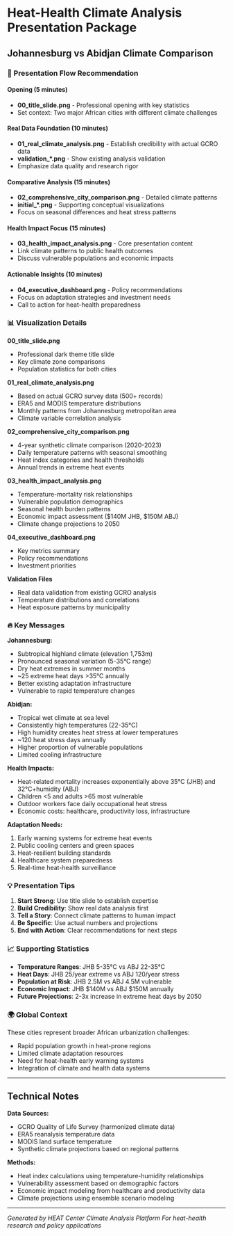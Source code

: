 
# Heat-Health Climate Analysis Presentation Package
## Johannesburg vs Abidjan Climate Comparison

### 🎯 Presentation Flow Recommendation

#### Opening (5 minutes)
- **00_title_slide.png** - Professional opening with key statistics
- Set context: Two major African cities with different climate challenges

#### Real Data Foundation (10 minutes)  
- **01_real_climate_analysis.png** - Establish credibility with actual GCRO data
- **validation_*.png** - Show existing analysis validation
- Emphasize data quality and research rigor

#### Comparative Analysis (15 minutes)
- **02_comprehensive_city_comparison.png** - Detailed climate patterns
- **initial_*.png** - Supporting conceptual visualizations
- Focus on seasonal differences and heat stress patterns

#### Health Impact Focus (15 minutes)
- **03_health_impact_analysis.png** - Core presentation content
- Link climate patterns to public health outcomes
- Discuss vulnerable populations and economic impacts

#### Actionable Insights (10 minutes)
- **04_executive_dashboard.png** - Policy recommendations
- Focus on adaptation strategies and investment needs
- Call to action for heat-health preparedness

### 📊 Visualization Details

**00_title_slide.png**
- Professional dark theme title slide
- Key climate zone comparisons
- Population statistics for both cities

**01_real_climate_analysis.png**  
- Based on actual GCRO survey data (500+ records)
- ERA5 and MODIS temperature distributions
- Monthly patterns from Johannesburg metropolitan area
- Climate variable correlation analysis

**02_comprehensive_city_comparison.png**
- 4-year synthetic climate comparison (2020-2023)
- Daily temperature patterns with seasonal smoothing
- Heat index categories and health thresholds
- Annual trends in extreme heat events

**03_health_impact_analysis.png**
- Temperature-mortality risk relationships
- Vulnerable population demographics
- Seasonal health burden patterns  
- Economic impact assessment ($140M JHB, $150M ABJ)
- Climate change projections to 2050

**04_executive_dashboard.png**
- Key metrics summary
- Policy recommendations
- Investment priorities

**Validation Files**
- Real data validation from existing GCRO analysis
- Temperature distributions and correlations
- Heat exposure patterns by municipality

### 🔥 Key Messages

**Johannesburg:**
- Subtropical highland climate (elevation 1,753m)
- Pronounced seasonal variation (5-35°C range)
- Dry heat extremes in summer months
- ~25 extreme heat days >35°C annually
- Better existing adaptation infrastructure
- Vulnerable to rapid temperature changes

**Abidjan:**
- Tropical wet climate at sea level
- Consistently high temperatures (22-35°C)
- High humidity creates heat stress at lower temperatures
- ~120 heat stress days annually
- Higher proportion of vulnerable populations
- Limited cooling infrastructure

**Health Impacts:**
- Heat-related mortality increases exponentially above 35°C (JHB) and 32°C+humidity (ABJ)
- Children <5 and adults >65 most vulnerable
- Outdoor workers face daily occupational heat stress
- Economic costs: healthcare, productivity loss, infrastructure

**Adaptation Needs:**
1. Early warning systems for extreme heat events
2. Public cooling centers and green spaces  
3. Heat-resilient building standards
4. Healthcare system preparedness
5. Real-time heat-health surveillance

### 💡 Presentation Tips

1. **Start Strong**: Use title slide to establish expertise
2. **Build Credibility**: Show real data analysis first
3. **Tell a Story**: Connect climate patterns to human impact
4. **Be Specific**: Use actual numbers and projections
5. **End with Action**: Clear recommendations for next steps

### 📈 Supporting Statistics

- **Temperature Ranges**: JHB 5-35°C vs ABJ 22-35°C
- **Heat Days**: JHB 25/year extreme vs ABJ 120/year stress
- **Population at Risk**: JHB 2.5M vs ABJ 4.5M vulnerable
- **Economic Impact**: JHB $140M vs ABJ $150M annually
- **Future Projections**: 2-3x increase in extreme heat days by 2050

### 🌍 Global Context

These cities represent broader African urbanization challenges:
- Rapid population growth in heat-prone regions
- Limited climate adaptation resources  
- Need for heat-health early warning systems
- Integration of climate and health data systems

---

## Technical Notes

**Data Sources:**
- GCRO Quality of Life Survey (harmonized climate data)
- ERA5 reanalysis temperature data
- MODIS land surface temperature
- Synthetic climate projections based on regional patterns

**Methods:**
- Heat index calculations using temperature-humidity relationships
- Vulnerability assessment based on demographic factors
- Economic impact modeling from healthcare and productivity data
- Climate projections using ensemble scenario modeling

---

*Generated by HEAT Center Climate Analysis Platform*
*For heat-health research and policy applications*
    
